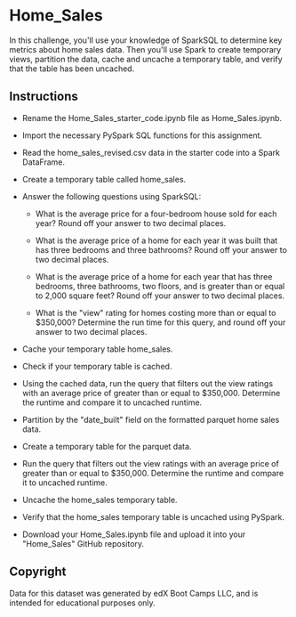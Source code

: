 # Home_Sales

In this challenge, you'll use your knowledge of SparkSQL to determine key metrics about home sales data. Then you'll use Spark to create temporary views, partition the data, cache and uncache a temporary table, and verify that the table has been uncached.

## Instructions

* Rename the Home_Sales_starter_code.ipynb file as Home_Sales.ipynb.

* Import the necessary PySpark SQL functions for this assignment.

* Read the home_sales_revised.csv data in the starter code into a Spark DataFrame.

* Create a temporary table called home_sales.

* Answer the following questions using SparkSQL:

    * What is the average price for a four-bedroom house sold for each year? Round off your answer to two decimal places.

    * What is the average price of a home for each year it was built that has three bedrooms and three bathrooms? Round off your answer to two decimal places.

    * What is the average price of a home for each year that has three bedrooms, three bathrooms, two floors, and is greater than or equal to 2,000 square feet? Round off your answer to two decimal places.

    * What is the "view" rating for homes costing more than or equal to $350,000? Determine the run time for this query, and round off your answer to two decimal places.

* Cache your temporary table home_sales.

* Check if your temporary table is cached.

* Using the cached data, run the query that filters out the view ratings with an average price of greater than or equal to $350,000. Determine the runtime and compare it to uncached runtime.

* Partition by the "date_built" field on the formatted parquet home sales data.

* Create a temporary table for the parquet data.

* Run the query that filters out the view ratings with an average price of greater than or equal to $350,000. Determine the runtime and compare it to uncached runtime.

* Uncache the home_sales temporary table.

* Verify that the home_sales temporary table is uncached using PySpark.

* Download your Home_Sales.ipynb file and upload it into your "Home_Sales" GitHub repository.

## Copyright

Data for this dataset was generated by edX Boot Camps LLC, and is intended for educational purposes only.
